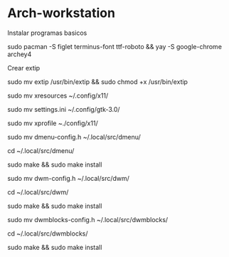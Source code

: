 # Arch-workstation

Instalar programas basicos

sudo pacman -S figlet terminus-font ttf-roboto && yay -S google-chrome archey4 

Crear extip

sudo mv extip /usr/bin/extip && sudo chmod +x /usr/bin/extip

sudo mv xresources ~/.config/x11/

sudo mv settings.ini ~/.config/gtk-3.0/

sudo mv xprofile ~./config/x11/

sudo mv dmenu-config.h ~/.local/src/dmenu/

cd ~/.local/src/dmenu/ 

sudo make && sudo make install

sudo mv dwm-config.h ~/.local/src/dwm/

cd ~/.local/src/dwm/ 

sudo make && sudo make install

sudo mv dwmblocks-config.h ~/.local/src/dwmblocks/

cd ~/.local/src/dwmblocks/ 

sudo make && sudo make install
